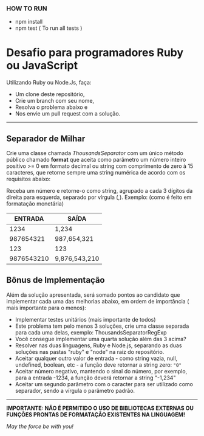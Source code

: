 ### HOW TO RUN

* npm install
* npm test ( To run all tests )

# Desafio para programadores Ruby ou JavaScript

Utilizando Ruby ou Node.Js, faça:

* Um clone deste repositório,
* Crie um branch com seu nome,
* Resolva o problema abaixo e
* Nos envie um pull request com a solução.

---

## Separador de Milhar

Crie uma classe chamada _ThousandsSeparator_
com um único método público chamado **format**
que aceita como parâmetro um número inteiro positivo >= 0 em formato decimal ou string
com comprimento de zero à 15 caracteres,
que retorne sempre uma string numérica de acordo com os requisitos abaixo:

Receba um número e retorne-o como string,
agrupado a cada 3 dígitos da direita para esquerda,
separado por vírgula (,). Exemplo: (como é feito em formatação monetária)

| ENTRADA    | SAÍDA         |
| ---------- | ------------- |
| 1234       | 1,234         |
| 987654321  | 987,654,321   |
| 123        | 123           |
| 9876543210 | 9,876,543,210 |

## Bônus de Implementação

Além da solução apresentada, será somado pontos ao candidato que implementar cada uma das melhorias abaixo, em ordem de importância ( mais importante para o menos):

* Implementar testes unitários (mais importante de todos)
* Este problema tem pelo menos 3 soluções, crie uma classe separada para cada uma delas, exemplo: ThousandsSeparatorRegExp
* Você consegue implementar uma quarta solução além das 3 acima?
* Resolver nas duas linguagens, Ruby e Node.js, separando as duas soluções nas pastas "ruby" e "node" na raiz do repositório.
* Aceitar qualquer outro valor de entrada - como string vazia, null, undefined, boolean, etc - a função deve retornar a string zero: `"0"`
* Aceitar número negativo, mantendo o sinal do número, por exemplo, para a entrada -1234, a função deverá retornar a string "-1,234"
* Aceitar um segundo parâmetro com o caracter para ser utilizado como separador, sendo a vírgula o parâmetro padrão.

---

**IMPORTANTE: NÃO É PERMITIDO O USO DE BIBLIOTECAS EXTERNAS OU FUNÇÕES PRONTAS DE FORMATAÇÃO EXISTENTES NA LINGUAGEM!**

_May the force be with you!_
